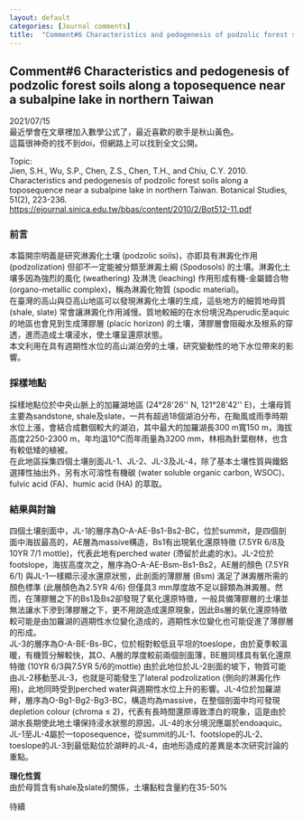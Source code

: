 ```yaml
---
layout: default
categories: [Journal comments]
title:  "Comment#6 Characteristics and pedogenesis of podzolic forest soils along a toposequence near a subalpine lake in northern Taiwan"
---  
```

## Comment#6 Characteristics and pedogenesis of podzolic forest soils along a toposequence near a subalpine lake in northern Taiwan  
2021/07/15  
最近學會在文章裡加入數學公式了，最近喜歡的歌手是秋山黃色。  
這篇很神奇的找不到doi，但網路上可以找到全文公開。  
  
Topic:  
Jien, S.H., Wu, S.P., Chen, Z.S., Chen, T.H., and Chiu, C.Y. 2010. Characteristics and pedogenesis of podzolic forest soils along a toposequence near a subalpine lake in northern Taiwan. Botanical Studies, 51(2), 223-236.  
<a href="https://ejournal.sinica.edu.tw/bbas/content/2010/2/Bot512-11.pdf" target="_blank">https://ejournal.sinica.edu.tw/bbas/content/2010/2/Bot512-11.pdf</a>  
  
### 前言  
本篇開宗明義是研究淋澱化土壤 (podzolic soils)，亦即具有淋澱化作用 (podzolization) 但卻不一定能被分類至淋澱土綱 (Spodosols) 的土壤。淋澱化土壤多因為強烈的風化 (weathering) 及淋洗 (leaching) 作用形成有機-金屬錯合物 (organo-metallic complex)，稱為淋澱化物質 (spodic material)。  
在臺灣的高山與亞高山地區可以發現淋澱化土壤的生成，這些地方的細質地母質 (shale, slate) 常會讓淋澱化作用減慢。質地較細的在水份境況為perudic至aquic的地區也會見到生成薄膠層 (placic horizon) 的土壤，薄膠層會阻礙水及根系的穿透，進而造成土壤浸水，使土壤呈還原狀態。  
本文利用在具有週期性水位的高山湖泊旁的土壤，研究變動性的地下水位帶來的影響。  
  
### 採樣地點  
採樣地點位於中央山脈上的加羅湖地區 (24&deg;28'26'' N, 121&deg;28'42'' E)，土壤母質主要為sandstone, shale及slate，一共有超過18個湖泊分布，在颱風或雨季時期水位上漲，會結合成數個較大的湖泊，其中最大的加羅湖長300 m寬150 m，海拔高度2250-2300 m，年均溫10&deg;C而年雨量為3200 mm，林相為針葉樹林，也含有較低矮的植被。  
在此地區採集四個土壤剖面JL-1、JL-2、JL-3及JL-4，除了基本土壤性質與鐵鋁選擇性抽出外，另有水可溶性有機碳 (water soluble organic carbon, WSOC)、fulvic acid (FA)、humic acid (HA) 的萃取。  
  
### 結果與討論  
四個土壤剖面中，JL-1的層序為O-A-AE-Bs1-Bs2-BC，位於summit，是四個剖面中海拔最高的，AE層為massive構造，Bs1有出現氧化還原特徵 (7.5YR 6/8及10YR 7/1 mottle)，代表此地有perched water (滯留於此處的水)。JL-2位於footslope，海拔高度次之，層序為O-A-AE-Bsm-Bs1-Bs2，AE層的顏色 (7.5YR 6/1) 與JL-1一樣顯示浸水還原狀態，此剖面的薄膠層 (Bsm) 滿足了淋澱層所需的顏色標準 (此層顏色為2.5YR 4/6) 但僅具3 mm厚度故不足以歸類為淋澱層。然而，在薄膠層之下的Bs1及Bs2卻發現了氧化還原特徵，一般具備薄膠層的土壤並無法讓水下滲到薄膠層之下，更不用說造成還原現象，因此Bs層的氧化還原特徵較可能是由加羅湖的週期性水位變化造成的，週期性水位變化也可能促進了薄膠層的形成。  
JL-3的層序為O-A-BE-Bs-BC，位於相對較低且平坦的toeslope，由於夏季較溫暖，有機質分解較快，其O、A層的厚度較前兩個剖面薄，BE層同樣具有氧化還原特徵 (10YR 6/3與7.5YR 5/6的mottle) 由於此地位於JL-2剖面的坡下，物質可能由JL-2移動至JL-3，也就是可能發生了lateral podzolization (側向的淋澱化作用)，此地同時受到perched water與週期性水位上升的影響。JL-4位於加羅湖畔，層序為O-Bg1-Bg2-Bg3-BC，構造均為massive，在整個剖面中均可發現depletion colour (chroma &#8804; 2)，代表有長時間還原導致漂白的現象，這是由於湖水長期使此地土壤保持浸水狀態的原因，JL-4的水分境況應屬於endoaquic。  
JL-1至JL-4屬於一toposequence，從summit的JL-1、footslope的JL-2、toeslope的JL-3到最低點位於湖畔的JL-4，由地形造成的差異是本次研究討論的重點。  
  
**理化性質**  
由於母質含有shale及slate的關係，土壤黏粒含量約在35-50%

待續
